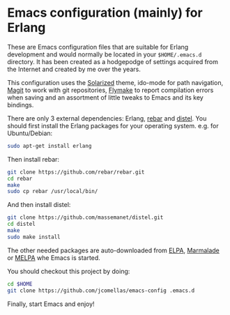 # Emacs configuration (mainly) for Erlang

These are Emacs configuration files that are suitable for Erlang development
and would normally be located in your `$HOME/.emacs.d` directory. It has been
created as a hodgepodge of settings acquired from the Internet and created by
me over the years.

This configuration uses the [Solarized](http://ethanschoonover.com/solarized)
theme, ido-mode for path navigation, [Magit](https://github.com/magit/magit)
to work with git repositories, [Flymake](http://flymake.sourceforge.net/) to
report compilation errors when saving and an assortment of little tweaks to
Emacs and its key bindings.

There are only 3 external dependencies: Erlang, [rebar](https://github/rebar/rebar)
and [distel](https://github.com/massemanet/distel). You should first install
the Erlang packages for your operating system. e.g. for Ubuntu/Debian:
```bash
sudo apt-get install erlang
```
Then install rebar:
```bash
git clone https://github.com/rebar/rebar.git
cd rebar
make
sudo cp rebar /usr/local/bin/
```
And then install distel:
```bash
git clone https://github.com/massemanet/distel.git
cd distel
make
sudo make install
```
The other needed packages are auto-downloaded from [ELPA](http://elpa.gnu.org/),
[Marmalade](http://marmalade-repo.org/) or [MELPA](http://melpa.milkbox.net/)
whe Emacs is started. 

You should checkout this project by doing:
```bash
cd $HOME
git clone https://github.com/jcomellas/emacs-config .emacs.d
```

Finally, start Emacs and enjoy!
